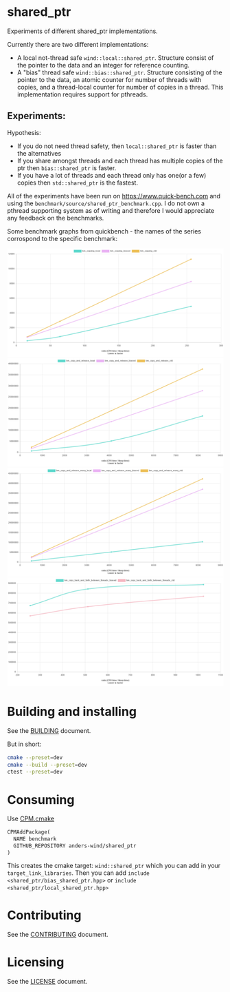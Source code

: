 # shared_ptr

Experiments of different shared_ptr implementations. 

Currently there are two different implementations:

- A local not-thread safe `wind::local::shared_ptr`. Structure consist of the pointer to the data and an integer for reference counting.
- A "bias" thread safe `wind::bias::shared_ptr`. Structure consisting of the pointer to the data, an atomic counter for number of threads with copies, and a thread-local counter for number of copies in a thread. This implementation requires support for pthreads.


## Experiments:

Hypothesis:

- If you do not need thread safety, then `local::shared_ptr` is faster than the alternatives
- If you share amongst threads and each thread has multiple copies of the ptr then `bias::shared_ptr` is faster.
- If you have a lot of threads and each thread only has one(or a few) copies then `std::shared_ptr` is the fastest. 


All of the experiments have been run on https://www.quick-bench.com and using the `benchmark/source/shared_ptr_benchmark.cpp`. I do not own a pthread supporting system as of writing and therefore I would appreciate any feedback on the benchmarks.

Some benchmark graphs from quickbench - the names of the series corrospond to the specific benchmark:

![](assets/copying_local.png)
![](assets/copy_and_release_local.png)
![](assets/copy_and_release_many.png)
![](assets/copy_back_and_forth_between_threads.png)

# Building and installing

See the [BUILDING](BUILDING.md) document.

But in short:
```sh
cmake --preset=dev
cmake --build --preset=dev
ctest --preset=dev
```

# Consuming

Use [CPM.cmake](https://github.com/cpm-cmake/CPM.cmake)

```
CPMAddPackage(
  NAME benchmark
  GITHUB_REPOSITORY anders-wind/shared_ptr
)
```
This creates the cmake target: `wind::shared_ptr` which you can add in your `target_link_libraries`. Then you can add `include <shared_ptr/bias_shared_ptr.hpp>` or `include <shared_ptr/local_shared_ptr.hpp>`

# Contributing

See the [CONTRIBUTING](CONTRIBUTING.md) document.

# Licensing

See the [LICENSE](LICENSE) document.
